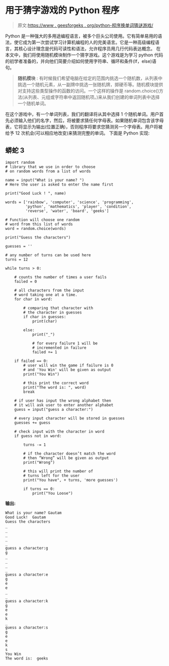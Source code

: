 # 用于猜字游戏的 Python 程序

> 原文:[https://www . geesforgeks . org/python-程序换单词猜谜游戏/](https://www.geeksforgeeks.org/python-program-for-word-guessing-game/)

Python 是一种强大的多用途编程语言，被多个巨头公司使用。它有简单易用的语法，使它成为第一次尝试学习计算机编程的人的完美语言。它是一种高级编程语言，其核心设计理念是代码可读性和语法，允许程序员用几行代码表达概念。
在本文中，我们将使用随机模块制作一个猜字游戏。这个游戏是为学习 python 代码的初学者准备的，并向他们简要介绍如何使用字符串、循环和条件(If，else)语句。

> **随机模块** :
> 有时候我们希望电脑在给定的范围内挑选一个随机数，从列表中挑选一个随机元素，从一副牌中挑选一张随机牌，掷硬币等。随机模块提供对支持这些类型操作的函数的访问。一个这样的操作是 random.choice()方法(从列表、元组或字符串中返回随机项。)来从我们创建的单词列表中选择一个随机单词。

在这个游戏中，有一个单词列表，我们的翻译将从其中选择 1 个随机单词。用户首先必须输入他们的名字，然后，将被要求猜任何字母表。如果随机单词包含该字母表，它将显示为输出(位置正确)，否则程序将要求您猜测另一个字母表。用户将被给予 12 次机会(可以相应地改变)来猜测完整的单词。
下面是 Python 实现:

## 蟒蛇 3

```
import random
# library that we use in order to choose
# on random words from a list of words

name = input("What is your name? ")
# Here the user is asked to enter the name first

print("Good Luck ! ", name)

words = ['rainbow', 'computer', 'science', 'programming',
         'python', 'mathematics', 'player', 'condition',
         'reverse', 'water', 'board', 'geeks']

# Function will choose one random
# word from this list of words
word = random.choice(words)

print("Guess the characters")

guesses = ''

# any number of turns can be used here
turns = 12

while turns > 0:

    # counts the number of times a user fails
    failed = 0

    # all characters from the input
    # word taking one at a time.
    for char in word:

        # comparing that character with
        # the character in guesses
        if char in guesses:
            print(char)

        else:
            print("_")

            # for every failure 1 will be
            # incremented in failure
            failed += 1

    if failed == 0:
        # user will win the game if failure is 0
        # and 'You Win' will be given as output
        print("You Win")

        # this print the correct word
        print("The word is: ", word)
        break

    # if user has input the wrong alphabet then
    # it will ask user to enter another alphabet
    guess = input("guess a character:")

    # every input character will be stored in guesses
    guesses += guess

    # check input with the character in word
    if guess not in word:

        turns -= 1

        # if the character doesn’t match the word
        # then “Wrong” will be given as output
        print("Wrong")

        # this will print the number of
        # turns left for the user
        print("You have", + turns, 'more guesses')

        if turns == 0:
            print("You Loose")
```

**输出:**

```
What is your name? Gautam
Good Luck!  Gautam
Guess the characters
_
_
_
_
_
guess a character:g
g
_
_
_
_
guess a character:e
g
e
e
_
_
guess a character:k
g
e
e
k
_
guess a character:s
g
e
e
k
s
You Win
The word is:  geeks 

```